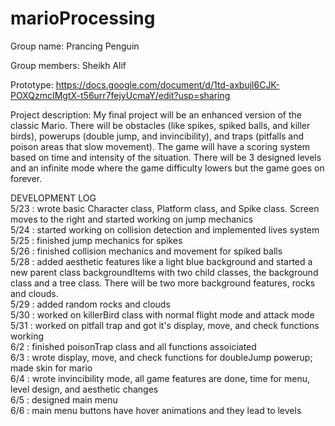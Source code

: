 # marioProcessing

Group name: Prancing Penguin  
  
Group members: Sheikh Alif  
  
Prototype: https://docs.google.com/document/d/1td-axbujl6CJK-POXQzmcIMgtX-t56urr7fejyUcmaY/edit?usp=sharing  
  
Project description: My final project will be an enhanced version of the classic Mario. There will be obstacles (like spikes, spiked balls, and killer birds), powerups (double jump, and invincibility), and traps (pitfalls and poison areas that slow movement). The game will have a scoring system based on time and intensity of the situation. There will be 3 designed levels and an infinite mode where the game difficulty lowers but the game goes on forever.  
  
DEVELOPMENT LOG  
5/23 : wrote basic Character class, Platform class, and Spike class. Screen moves to the right and started working on jump mechanics  
5/24 : started working on collision detection and implemented lives system   
5/25 : finished jump mechanics for spikes  
5/26 : finished collision mechanics and movement for spiked balls  
5/28 : added aesthetic features like a light blue background and started a new parent class backgroundItems with two child classes, the background class and a tree class. There will be two more background features, rocks and clouds.  
5/29 : added random rocks and clouds  
5/30 : worked on killerBird class with normal flight mode and attack mode  
5/31 : worked on pitfall trap and got it's display, move, and check functions working   
6/2 : finished poisonTrap class and all functions assoiciated   
6/3 : wrote display, move, and check functions for doubleJump powerup; made skin for mario  
6/4 : wrote invincibility mode, all game features are done, time for menu, level design, and aesthetic changes  
6/5 : designed main menu  
6/6 : main menu buttons have hover animations and they lead to levels  

